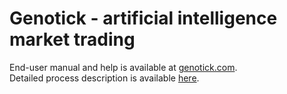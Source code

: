 <h1>Genotick - artificial intelligence market trading</h1>
End-user manual and help is available at <a href="http://genotick.com">genotick.com</a>.<br>
Detailed process description is available <a href="http://genotick.com/static/download/NovelApproachToArtificialIntelligenceTrading.pdf">here</a>.
